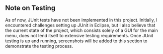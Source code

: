 
Note on Testing
---------------

As of now, JUnit tests have not been implemented in this project. Initially, I encountered challenges setting up JUnit in Eclipse, but I also believe that the current state of the project, which consists solely of a GUI for the main menu, does not lend itself to extensive testing requirements. Once JUnit testing is up and running, screenshots will be added to this section to demonstrate the testing process.
